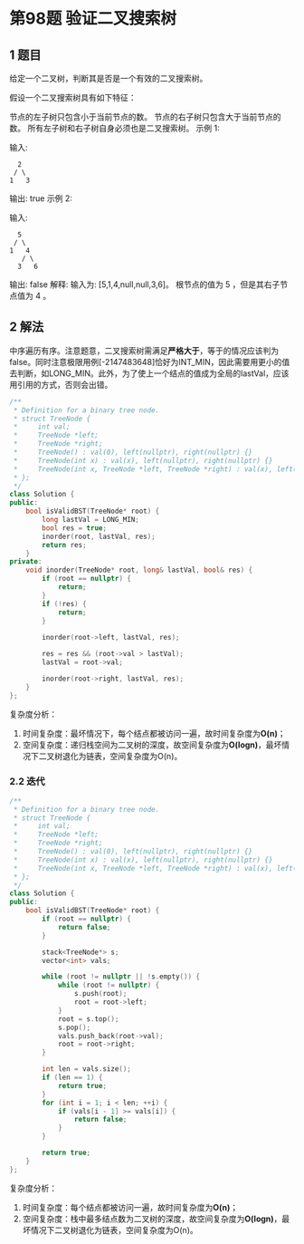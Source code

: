 # 第98题 验证二叉搜索树

## 1 题目

给定一个二叉树，判断其是否是一个有效的二叉搜索树。

假设一个二叉搜索树具有如下特征：

节点的左子树只包含小于当前节点的数。
节点的右子树只包含大于当前节点的数。
所有左子树和右子树自身必须也是二叉搜索树。
示例 1:

输入:

```
  2
 / \
1   3
```

输出: true
示例 2:

输入:

```
  5
 / \
1   4
   / \
  3   6
```

输出: false
解释: 输入为: [5,1,4,null,null,3,6]。
根节点的值为 5 ，但是其右子节点值为 4 。

## 2 解法

中序遍历有序。注意题意，二叉搜索树需满足**严格大于**，等于的情况应该判为false。同时注意极限用例[-2147483648]恰好为INT_MIN，因此需要用更小的值去判断，如LONG_MIN。此外，为了使上一个结点的值成为全局的lastVal，应该用引用的方式，否则会出错。

```c++
/**
 * Definition for a binary tree node.
 * struct TreeNode {
 *     int val;
 *     TreeNode *left;
 *     TreeNode *right;
 *     TreeNode() : val(0), left(nullptr), right(nullptr) {}
 *     TreeNode(int x) : val(x), left(nullptr), right(nullptr) {}
 *     TreeNode(int x, TreeNode *left, TreeNode *right) : val(x), left(left), right(right) {}
 * };
 */
class Solution {
public:
    bool isValidBST(TreeNode* root) {
        long lastVal = LONG_MIN;
        bool res = true;
        inorder(root, lastVal, res);
        return res;
    }
private:
    void inorder(TreeNode* root, long& lastVal, bool& res) {
        if (root == nullptr) {
            return;
        }
        if (!res) {
            return;
        }
        
        inorder(root->left, lastVal, res);

        res = res && (root->val > lastVal);
        lastVal = root->val;

        inorder(root->right, lastVal, res);
    }
};
```

复杂度分析：

1. 时间复杂度：最坏情况下，每个结点都被访问一遍，故时间复杂度为**O(n)**；
2. 空间复杂度：递归栈空间为二叉树的深度，故空间复杂度为**O(logn)**，最坏情况下二叉树退化为链表，空间复杂度为O(n)。

### 2.2 迭代

```c++
/**
 * Definition for a binary tree node.
 * struct TreeNode {
 *     int val;
 *     TreeNode *left;
 *     TreeNode *right;
 *     TreeNode() : val(0), left(nullptr), right(nullptr) {}
 *     TreeNode(int x) : val(x), left(nullptr), right(nullptr) {}
 *     TreeNode(int x, TreeNode *left, TreeNode *right) : val(x), left(left), right(right) {}
 * };
 */
class Solution {
public:
    bool isValidBST(TreeNode* root) {
        if (root == nullptr) {
            return false;
        }

        stack<TreeNode*> s;
        vector<int> vals;

        while (root != nullptr || !s.empty()) {
            while (root != nullptr) {
                s.push(root);
                root = root->left;
            }
            root = s.top();
            s.pop();
            vals.push_back(root->val);
            root = root->right;
        }

        int len = vals.size();
        if (len == 1) {
            return true;
        }
        for (int i = 1; i < len; ++i) {
            if (vals[i - 1] >= vals[i]) {
                return false;
            }
        }

        return true;
    }
};
```

复杂度分析：

1. 时间复杂度：每个结点都被访问一遍，故时间复杂度为**O(n)**；
2. 空间复杂度：栈中最多结点数为二叉树的深度，故空间复杂度为**O(logn)**，最坏情况下二叉树退化为链表，空间复杂度为O(n)。
